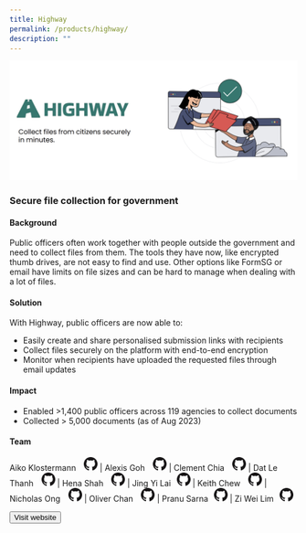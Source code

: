 ```yaml
---
title: Highway
permalink: /products/highway/
description: ""
---
```

![](/images/highway.png)
### Secure file collection for government

#### Background 

Public officers often work together with people outside the government and need to collect files from them. The tools they have now, like encrypted thumb drives, are not easy to find and use. Other options like FormSG or email have limits on file sizes and can be hard to manage when dealing with a lot of files.

#### Solution
With Highway, public officers are now able to:
* Easily create and share personalised submission links with recipients
* Collect files securely on the platform with end-to-end encryption
* Monitor when recipients have uploaded the requested files through email updates

#### Impact

* Enabled &gt;1,400 public officers across 119 agencies to collect documents 
* Collected &gt; 5,000 documents (as of Aug 2023)

#### Team

Aiko Klostermann <a href="https://github.com/AikoPath" style="display: inline-block; width: 24px; height: 24px; margin-bottom: -5px; margin-left: 10px;">
    <img border="0" alt="Github account" src="/images/Github-Mark-32px.png">
</a> | Alexis Goh <a href="https://github.com/gweiying" style="display: inline-block; width: 24px; height: 24px; margin-bottom: -5px; margin-left: 10px;">
    <img border="0" alt="Github account" src="/images/Github-Mark-32px.png">
</a> | Clement Chia <a href="https://github.com/clementcht" style="display: inline-block; width: 24px; height: 24px; margin-bottom: -5px; margin-left: 10px;">
    <img border="0" alt="Github account" src="/images/Github-Mark-32px.png">
</a> |  Dat Le Thanh <a href="https://github.com/thanhdatle" style="display: inline-block; width: 24px; height: 24px; margin-bottom: -5px; margin-left: 10px;">
    <img border="0" alt="Github account" src="/images/Github-Mark-32px.png">
</a> | Hena Shah <a href="" style="display: inline-block; width: 24px; height: 24px; margin-bottom: -5px; margin-left: 10px;">
    <img border="0" alt="Github account" src="/images/Github-Mark-32px.png">
</a> | Jing Yi Lai<a href="https://github.com/laijingyiogp" style="display: inline-block; width: 24px; height: 24px; margin-bottom: -5px; margin-left: 10px;">
    <img border="0" alt="Github account" src="/images/Github-Mark-32px.png">
</a> | Keith Chew <a href="https://github.com/disKeith" style="display: inline-block; width: 24px; height: 24px; margin-bottom: -5px; margin-left: 10px;">
    <img border="0" alt="Github account" src="/images/Github-Mark-32px.png">
</a> | Nicholas Ong <a href="https://github.com/oversparkling" style="display: inline-block; width: 24px; height: 24px; margin-bottom: -5px; margin-left: 10px;">
    <img border="0" alt="Github account" src="/images/Github-Mark-32px.png">
</a> | Oliver Chan <a href="https://github.com/oliverchanyw" style="display: inline-block; width: 24px; height: 24px; margin-bottom: -5px; margin-left: 10px;">
    <img border="0" alt="Github account" src="/images/Github-Mark-32px.png">
</a> | Pranu Sarna<a href="" style="display: inline-block; width: 24px; height: 24px; margin-bottom: -5px; margin-left: 10px;">
    <img border="0" alt="Github account" src="/images/Github-Mark-32px.png">
</a> | Zi Wei Lim<a href="https://github.com/halfwhole" style="display: inline-block; width: 24px; height: 24px; margin-bottom: -5px; margin-left: 10px;">
    <img border="0" alt="Github account" src="/images/Github-Mark-32px.png">
</a> 


<a href="https://highway.gov.sg/" target="_blank">
    <button class="bp-button is-secondary is-medium has-text-white is-uppercase search-button">
        Visit website
    </button>
</a>